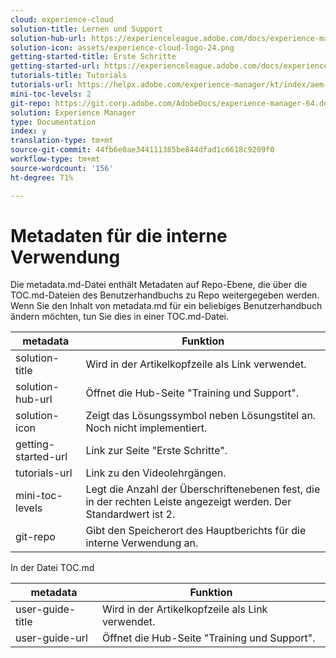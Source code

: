 ```yaml
---
cloud: experience-cloud
solution-title: Lernen und Support
solution-hub-url: https://experienceleague.adobe.com/docs/experience-manager-64.html
solution-icon: assets/experience-cloud-logo-24.png
getting-started-title: Erste Schritte
getting-started-url: https://experienceleague.adobe.com/docs/experience-manager-tutorials.html
tutorials-title: Tutorials
tutorials-url: https://helpx.adobe.com/experience-manager/kt/index/aem-6-4-videos.html
mini-toc-levels: 2
git-repo: https://git.corp.adobe.com/AdobeDocs/experience-manager-64.de-DE
solution: Experience Manager
type: Documentation
index: y
translation-type: tm+mt
source-git-commit: 44fb6e0ae344111385be844dfad1c6618c9209f0
workflow-type: tm+mt
source-wordcount: '156'
ht-degree: 71%

---
```



# Metadaten für die interne Verwendung

Die metadata.md-Datei enthält Metadaten auf Repo-Ebene, die über die TOC.md-Dateien des Benutzerhandbuchs zu Repo weitergegeben werden. Wenn Sie den Inhalt von metadata.md für ein beliebiges Benutzerhandbuch ändern möchten, tun Sie dies in einer TOC.md-Datei.

| metadata | Funktion |
|--- |--- |
| solution-title | Wird in der Artikelkopfzeile als Link verwendet. |
| solution-hub-url | Öffnet die Hub-Seite &quot;Training und Support&quot;. |
| solution-icon | Zeigt das Lösungssymbol neben Lösungstitel an. Noch nicht implementiert. |
| getting-started-url | Link zur Seite &quot;Erste Schritte&quot;. |
| tutorials-url | Link zu den Videolehrgängen. |
| mini-toc-levels | Legt die Anzahl der Überschriftenebenen fest, die in der rechten Leiste angezeigt werden. Der Standardwert ist 2.  |
| git-repo | Gibt den Speicherort des Hauptberichts für die interne Verwendung an. |

In der Datei TOC.md

| metadata | Funktion |
|--- |--- |
| user-guide-title | Wird in der Artikelkopfzeile als Link verwendet. |
| user-guide-url | Öffnet die Hub-Seite &quot;Training und Support&quot;. |
